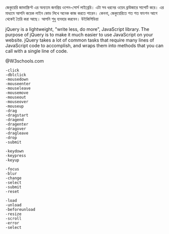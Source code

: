 জেকুয়েরি জাভাস্ক্রিপ্ট এর অন্যতম জনপ্রিয় ওপেন-সোর্স লাইব্রেরি। এটা সব ধরনের ওয়েব ব্রাউজারে সাপোর্ট করে। এর মাধ্যমে আপনি কয়েক লাইন কোড লিখে অনেক কাজ করতে পারেন। কেননা, জেকুয়েরিতে শত শত ফাংশন আগে থেকেই তৈরি করা আছে। আপনি শুধু ব্যবহার করবেন। উইকিপিডিয়া

jQuery is a lightweight, "write less, do more", 
JavaScript library. The purpose of jQuery is to make it 
much easier to use JavaScript on your website. 
jQuery takes a lot of common tasks that require many lines
of JavaScript code to accomplish, and wraps them into 
methods that you can call with a single line of code.

@W3schools.com

<!-- !Types of Event in jQuery  -->

<!--? Mouse Events -->

    -click
    -dblclick
    -mousedown
    -mouseenter
    -mouseleave
    -mousemove
    -mouseout
    -mouseover
    -mouseup
    -drag
    -dragstart
    -dragend
    -dragenter
    -dragover
    -dragleave
    -drop
    -submit

<!--? Keyboard Events -->

    -keydown
    -keypress
    -keyup

<!--? Form Events -->
    
    -focus
    -blur
    -change
    -select
    -submit
    -reset

<!--? Document/ Window Events  -->

    -load
    -unload
    -beforeunload
    -resize
    -scroll
    -error
    -select
    
